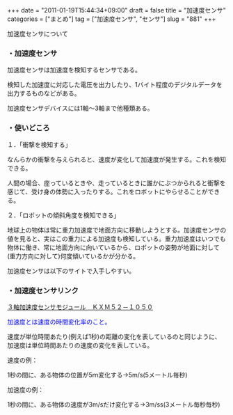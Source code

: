 +++
date = "2011-01-19T15:44:34+09:00"
draft = false
title = "加速度センサ"
categories = ["まとめ"]
tag = ["加速度センサ", "センサ"]
slug = "881"
+++

加速度センサについて

<h3>・加速度センサ</h3>

加速度センサは加速度を検知するセンサである。

検知した加速度に対応した電圧を出力したり、1バイト程度のデジタルデータを出力するものなどがある。

加速度センサデバイスには1軸～3軸まで他種類ある。

<h3>・使いどころ</h3>

１．｢衝撃を検知する｣

なんらかの衝撃を与えられると、速度が変化して加速度が発生する。これを検知できる。

人間の場合、座っているときや、走っているときに誰かにぶつかられると衝撃を感じて、受け身の体勢に入ったりする。これをロボットにやらせることができる。

２．｢ロボットの傾斜角度を検知できる」

地球上の物体は常に重力加速度で地面方向に移動しようとする。加速度センサの値を見ると、実はこの重力による加速度も検知している。重力加速度はいつでも物体に働き、常に地面方向に向いているから、ロボットの姿勢が地面に対して(重力方向に対して)何度傾いているかが分かる。

加速度センサは以下のサイトで入手しやすい。

<h3>・加速度センサリンク</h3>

<a href="http://akizukidenshi.com/catalog/g/gI-01425/">３軸加速度センサモジュール　ＫＸＭ５２－１０５０</a>

<span style="color:#0000FF">加速度とは速度の時間変化率のこと。

速度が単位時間あたり(例えば1秒)の距離の変化を表しているのと同じように、加速度は単位時間あたりの速度の変化を表している。

速度の例：

1秒の間に、ある物体の位置が5ｍ変化する→5m/s(5メートル毎秒)

加速度の例：

1秒の間に、ある物体の速度が3m/sだけ変化する→3m/ss(3メートル毎秒毎秒)</span>

